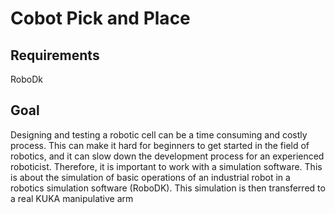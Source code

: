 # Cobot Pick and Place 

## Requirements
RoboDk 

## Goal
Designing and testing a robotic cell can be a time consuming and costly process. This can make it hard for
beginners to get started in the field of robotics, and it can slow down the development process for an
experienced roboticist. Therefore, it is important to work with a simulation software. This is about the simulation of basic operations of an industrial robot in a robotics simulation software (RoboDK). 
This simulation is then transferred to a real KUKA manipulative arm
